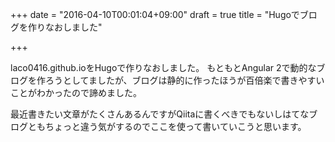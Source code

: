 +++
date = "2016-04-10T00:01:04+09:00"
draft = true
title = "Hugoでブログを作りなおしました"

+++

<!--more-->

laco0416.github.ioをHugoで作りなおしました。
もともとAngular 2で動的なブログを作ろうとしてましたが、ブログは静的に作ったほうが百倍楽で書きやすいことがわかったので諦めました。

最近書きたい文章がたくさんあるんですがQiitaに書くべきでもないしはてなブログともちょっと違う気がするのでここを使って書いていこうと思います。